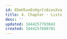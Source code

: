 ```yaml
---
id: 85mU5xeEnXgrCs6ioxXva
title: 4. Chapter - Lists
desc: ''
updated: 1644257703043
created: 1644257686781
---
```


